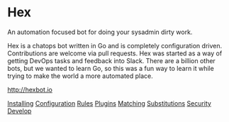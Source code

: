 # Hex

An automation focused bot for doing your sysadmin dirty work.

Hex is a chatops bot written in Go and is completely configuration driven. Contributions are welcome via pull requests. Hex was started as a way of getting DevOps tasks and feedback into Slack. There are a billion other bots, but we wanted to learn Go, so this was a fun way to learn it while trying to make the world a more automated place.

http://hexbot.io

[Installing](docs/installing.md)
[Configuration](docs/configuration.md)
[Rules](docs/rules.md)
[Plugins](docs/plugins.md)
[Matching](docs/matching.md)
[Substitutions](docs/substitutions.md)
[Security](docs/security.md)
[Develop](docs/develop.md)

